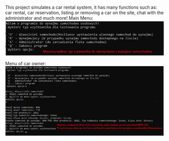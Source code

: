 This project simulates a car rental system, it has many functions such as: car rental, car reservation, listing or removing a car on the site, chat with the administrator and much more!
Main Menu:
![Main menu](https://github.com/SarapinPr/CarRental/blob/main/Screenshot_1.png?raw=true)

Menu of car owner:
![Main menu](https://github.com/SarapinPr/CarRental/blob/main/Screenshot_2.png?raw=true)
